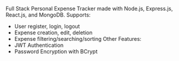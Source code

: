 Full Stack Personal Expense Tracker made with Node.js, Express.js, React.js, and MongoDB. 
Supports:
- User register, login, logout
- Expense creation, edit, deletion
- Expense filtering/searching/sorting
Other Features:
- JWT Authentication
- Password Encryption with BCrypt
